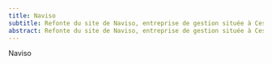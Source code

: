```yaml
---
title: Naviso
subtitle: Refonte du site de Naviso, entreprise de gestion située à Cesson-Sévigné.
abstract: Refonte du site de Naviso, entreprise de gestion située à Cesson-Sévigné.
---
```


Naviso
